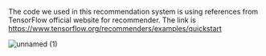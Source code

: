The code we used in this recommendation system is using references from TensorFlow official website for recommender. The link is https://www.tensorflow.org/recommenders/examples/quickstart

![unnamed (1)](https://github.com/sulthonpriyan/CapstoneProjectTeamC23-PS081/assets/126763511/ccb51afc-0bef-43c1-92a9-173fb2006e52)
